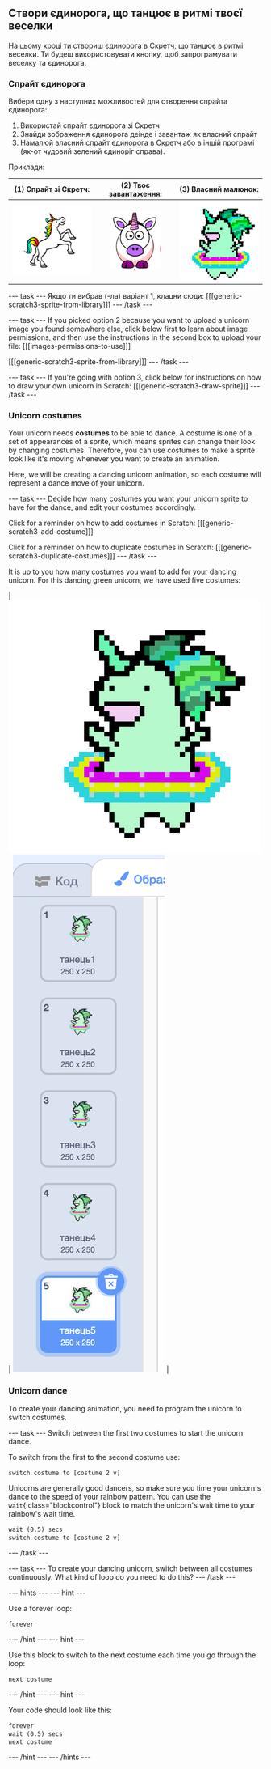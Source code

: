 ## Створи єдинорога, що танцює в ритмі твоєї веселки

На цьому кроці ти створиш єдинорога в Скретч, що танцює в ритмі веселки. Ти будеш використовувати кнопку, щоб запрограмувати веселку та єдинорога.

### Спрайт єдинорога

Вибери одну з наступних можливостей для створення спрайта єдинорога:

1. Використай спрайт єдинорога зі Скретч
2. Знайди зображення єдинорога деінде і завантаж як власний спрайт
3. Намалюй власний спрайт єдинорога в Скретч або в іншій програмі (як-от чудовий зелений єдиноріг справа).

Приклади:

|             (1) Спрайт зі Скретч:             |        (2) Твоє завантаження:         |          (3) Власний малюнок:           |
|:---------------------------------------------:|:-------------------------------------:|:---------------------------------------:|
| ![Scratch Unicorn](images/scratchunicorn.png) | ![Web Unicorn](images/webunicorn.png) | ![Draw Unicorn](images/drawunicorn.png) |

\--- task \--- Якщо ти вибрав (-ла) варіант 1, клацни сюди: [[[generic-scratch3-sprite-from-library]]] \--- /task \---

\--- task \--- If you picked option 2 because you want to upload a unicorn image you found somewhere else, click below first to learn about image permissions, and then use the instructions in the second box to upload your file: [[[images-permissions-to-use]]]

[[[generic-scratch3-sprite-from-library]]] \--- /task \---

\--- task \--- If you're going with option 3, click below for instructions on how to draw your own unicorn in Scratch: [[[generic-scratch3-draw-sprite]]] \--- /task \---

### Unicorn costumes

Your unicorn needs **costumes** to be able to dance. A costume is one of a set of appearances of a sprite, which means sprites can change their look by changing costumes. Therefore, you can use costumes to make a sprite look like it's moving whenever you want to create an animation.

Here, we will be creating a dancing unicorn animation, so each costume will represent a dance move of your unicorn.

\--- task \--- Decide how many costumes you want your unicorn sprite to have for the dance, and edit your costumes accordingly.

Click for a reminder on how to add costumes in Scratch: [[[generic-scratch3-add-costume]]]

Click for a reminder on how to duplicate costumes in Scratch: [[[generic-scratch3-duplicate-costumes]]] \--- /task \---

It is up to you how many costumes you want to add for your dancing unicorn. For this dancing green unicorn, we have used five costumes:

| ![Dancing Unicorn Gif](images/dancingunicorn.gif) | ![Five Costumes](images/fivecostumes.png) |

### Unicorn dance

To create your dancing animation, you need to program the unicorn to switch costumes.

\--- task \--- Switch between the first two costumes to start the unicorn dance.

To switch from the first to the second costume use:

```blocks3
switch costume to [costume 2 v]
```

Unicorns are generally good dancers, so make sure you time your unicorn's dance to the speed of your rainbow pattern. You can use the `wait`{:class="blockcontrol"} block to match the unicorn's wait time to your rainbow's wait time.

```blocks3
wait (0.5) secs
switch costume to [costume 2 v]
```

\--- /task \---

\--- task \--- To create your dancing unicorn, switch between all costumes continuously. What kind of loop do you need to do this? \--- /task \---

\--- hints \--- \--- hint \---

Use a forever loop:

```blocks3
forever
```

\--- /hint \--- \--- hint \---

Use this block to switch to the next costume each time you go through the loop:

```blocks3
next costume
```

\--- /hint \--- \--- hint \---

Your code should look like this:

```blocks3
forever
wait (0.5) secs
next costume
```

\--- /hint \--- \--- /hints \---